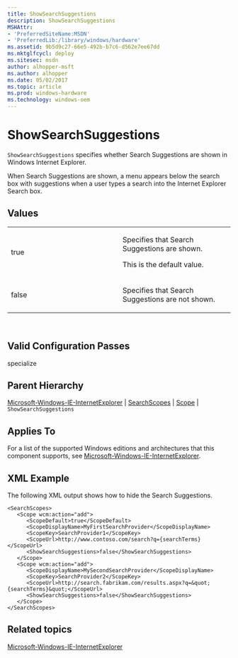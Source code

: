 ```yaml
---
title: ShowSearchSuggestions
description: ShowSearchSuggestions
MSHAttr:
- 'PreferredSiteName:MSDN'
- 'PreferredLib:/library/windows/hardware'
ms.assetid: 9b5d9c27-66e5-492b-b7c6-d562e7ee67dd
ms.mktglfcycl: deploy
ms.sitesec: msdn
author: alhopper-msft
ms.author: alhopper
ms.date: 05/02/2017
ms.topic: article
ms.prod: windows-hardware
ms.technology: windows-oem
---
```


# ShowSearchSuggestions


`ShowSearchSuggestions` specifies whether Search Suggestions are shown in Windows Internet Explorer.

When Search Suggestions are shown, a menu appears below the search box with suggestions when a user types a search into the Internet Explorer Search box.

## Values


<table>
<colgroup>
<col width="50%" />
<col width="50%" />
</colgroup>
<tbody>
<tr class="odd">
<td><p>true</p></td>
<td><p>Specifies that Search Suggestions are shown.</p>
<p>This is the default value.</p></td>
</tr>
<tr class="even">
<td><p>false</p></td>
<td><p>Specifies that Search Suggestions are not shown.</p></td>
</tr>
</tbody>
</table>

 

## Valid Configuration Passes


specialize

## Parent Hierarchy


[Microsoft-Windows-IE-InternetExplorer](microsoft-windows-ie-internetexplorer.md) | [SearchScopes](microsoft-windows-ie-internetexplorer-searchscopes.md) | [Scope](microsoft-windows-ie-internetexplorer-searchscopes-scope.md) | `ShowSearchSuggestions`

## Applies To


For a list of the supported Windows editions and architectures that this component supports, see [Microsoft-Windows-IE-InternetExplorer](microsoft-windows-ie-internetexplorer.md).

## XML Example


The following XML output shows how to hide the Search Suggestions.

```
<SearchScopes>
   <Scope wcm:action="add">
      <ScopeDefault>true</ScopeDefault>
      <ScopeDisplayName>MyFirstSearchProvider</ScopeDisplayName>
      <ScopeKey>SearchProvider1</ScopeKey>
      <ScopeUrl>http://www.contoso.com/search?q={searchTerms}</ScopeUrl>
      <ShowSearchSuggestions>false</ShowSearchSuggestions>
   </Scope>
   <Scope wcm:action="add">
      <ScopeDisplayName>MySecondSearchProvider</ScopeDisplayName>
      <ScopeKey>SearchProvider2</ScopeKey>
      <ScopeUrl>http://search.fabrikam.com/results.aspx?q=&quot;{searchTerms}&quot;</ScopeUrl>
      <ShowSearchSuggestions>false</ShowSearchSuggestions>
   </Scope>
</SearchScopes>
```

## Related topics


[Microsoft-Windows-IE-InternetExplorer](microsoft-windows-ie-internetexplorer.md)

 

 







